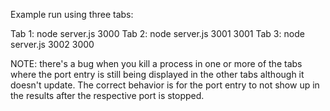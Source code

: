 Example run using three tabs:

Tab 1: node server.js 3000
Tab 2: node server.js 3001 3001
Tab 3: node server.js 3002 3000 

NOTE: there's a bug when you kill a process in one or more of the tabs where the port entry is still being displayed in the other tabs although it doesn't update. The correct behavior is for the port entry to not show up in the results after the respective port is stopped.